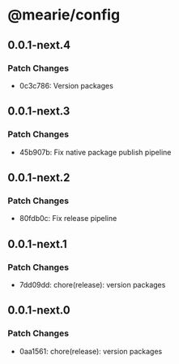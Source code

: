 # @mearie/config

## 0.0.1-next.4

### Patch Changes

- 0c3c786: Version packages

## 0.0.1-next.3

### Patch Changes

- 45b907b: Fix native package publish pipeline

## 0.0.1-next.2

### Patch Changes

- 80fdb0c: Fix release pipeline

## 0.0.1-next.1

### Patch Changes

- 7dd09dd: chore(release): version packages

## 0.0.1-next.0

### Patch Changes

- 0aa1561: chore(release): version packages
